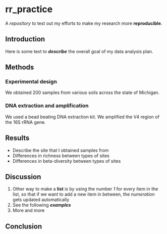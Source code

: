 # rr_practice
A *repository* to test out my efforts to make my research more **reproducible**.

## Introduction
Here is some text to ***describe*** the overall goal of my data analysis plan.


## Methods
### Experimental design
We obtained 200 samples from various soils across the state of Michigan.

### DNA extraction and amplification
We used a bead beating DNA extraction kit. We amplified the V4 region of the 16S rRNA gene.


## Results
* Describe the site that I obtained samples from
* Differences in richness between types of sites
* Differences in beta-diversity between types of sites


## Discussion
1. Other way to make a **list** is by using the number *1* for every item in the list, so that if we want to add a new item in between, the *numeration* gets updated automatically
1. See the following ***examples***
1. More and more


## Conclusion
